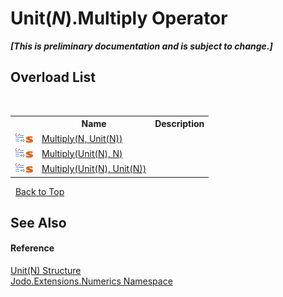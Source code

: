 # Unit(*N*).Multiply Operator 
 _**\[This is preliminary documentation and is subject to change.\]**_


## Overload List
&nbsp;<table><tr><th></th><th>Name</th><th>Description</th></tr><tr><td>![Public operator](media/puboperator.gif "Public operator")![Static member](media/static.gif "Static member")</td><td><a href="M_Jodo_Extensions_Numerics_Unit_1_op_Multiply_2">Multiply(N, Unit(N))</a></td><td /></tr><tr><td>![Public operator](media/puboperator.gif "Public operator")![Static member](media/static.gif "Static member")</td><td><a href="M_Jodo_Extensions_Numerics_Unit_1_op_Multiply_1">Multiply(Unit(N), N)</a></td><td /></tr><tr><td>![Public operator](media/puboperator.gif "Public operator")![Static member](media/static.gif "Static member")</td><td><a href="M_Jodo_Extensions_Numerics_Unit_1_op_Multiply">Multiply(Unit(N), Unit(N))</a></td><td /></tr></table>&nbsp;
<a href="#unit(*n*).multiply-operator">Back to Top</a>

## See Also


#### Reference
<a href="T_Jodo_Extensions_Numerics_Unit_1">Unit(N) Structure</a><br /><a href="N_Jodo_Extensions_Numerics">Jodo.Extensions.Numerics Namespace</a><br />